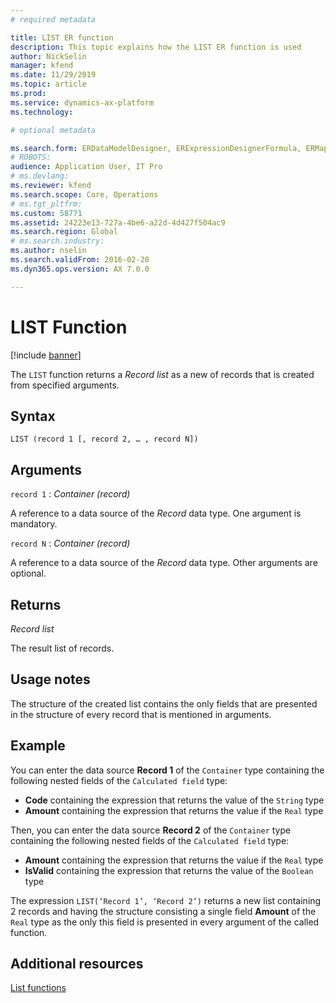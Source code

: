 ```yaml
---
# required metadata

title: LIST ER function
description: This topic explains how the LIST ER function is used
author: NickSelin
manager: kfend
ms.date: 11/29/2019
ms.topic: article
ms.prod: 
ms.service: dynamics-ax-platform
ms.technology: 

# optional metadata

ms.search.form: ERDataModelDesigner, ERExpressionDesignerFormula, ERMappedFormatDesigner, ERModelMappingDesigner
# ROBOTS: 
audience: Application User, IT Pro
# ms.devlang: 
ms.reviewer: kfend
ms.search.scope: Core, Operations
# ms.tgt_pltfrm: 
ms.custom: 58771
ms.assetid: 24223e13-727a-4be6-a22d-4d427f504ac9
ms.search.region: Global
# ms.search.industry: 
ms.author: nselin
ms.search.validFrom: 2016-02-28
ms.dyn365.ops.version: AX 7.0.0

---
```


# <a name="LIST">LIST Function</a>

[!include [banner](../includes/banner.md)]

The `LIST` function returns a *Record list* as a new of records that is created from specified arguments.

## Syntax

```
LIST (record 1 [, record 2, … , record N])
```

## Arguments

`record 1` : *Container (record)*

A reference to a data source of the *Record* data type. One argument is mandatory.

`record N` : *Container (record)*

A reference to a data source of the *Record* data type. Other arguments are optional.

## Returns

*Record list*

The result list of records.

## Usage notes

The structure of the created list contains the only fields that are presented in the structure of every record that is  mentioned in arguments.

## Example

You can enter the data source **Record 1** of the `Container` type containing the following nested fields of the `Calculated field` type:

-	**Code** containing the expression that returns the value of the `String` type
-	**Amount** containing the expression that returns the value if the `Real` type

Then, you can enter the data source **Record 2** of the `Container` type containing the following nested fields of the `Calculated field` type:

-	**Amount** containing the expression that returns the value if the `Real` type
-	**IsValid** containing the expression that returns the value of the `Boolean` type

The expression `LIST(‘Record 1’, ‘Record 2’)` returns a new list containing 2 records and having the structure consisting a single field **Amount** of the `Real` type as the only this field is presented in every argument of the called function.

## Additional resources

[List functions](er-functions-category-list.md)

